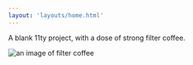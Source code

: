 ```yaml
---
layout: 'layouts/home.html'
---
```


A blank 11ty project, with a dose of strong filter coffee.

![an image of filter coffee](./images/filter_coffee.jpg)